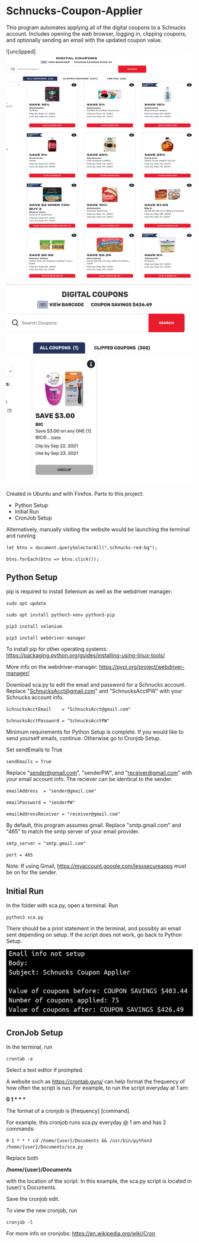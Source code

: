 # Schnucks-Coupon-Applier

  This program automates applying all of the digital coupons to a Schnucks account. Includes opening the web browser, logging in, clipping coupons, and optionally sending an email with the updated coupon value.
  
  ![unclipped]<img src="https://github.com/SrgElephant/Schnucks-Coupon-Applier/blob/main/images/unclipped.png" width="900" height="600">
  
  ![clipped](https://github.com/SrgElephant/Schnucks-Coupon-Applier/blob/main/images/clipped.png)
  
  Created in Ubuntu and with Firefox. Parts to this project:
  
* Python Setup
* Initial Run
* CronJob Setup
  
Alternatively, manually visiting the website would be launching the terminal and running
  
  `let btns = document.querySelectorAll(".schnucks-red-bg");`
  
   `btns.forEach(btns => btns.click());`
  
## Python Setup
  
  pip is required to install Selenium as well as the webdriver manager:
  
  `sudo apt update`
  
  `sudo apt install python3-venv python3-pip`
  
  `pip3 install selenium`
  
  `pip3 install webdriver-manager`
  
  To install pip for other operating systems:
  https://packaging.python.org/guides/installing-using-linux-tools/
  
  More info on the webdriver-manager:
  https://pypi.org/project/webdriver-manager/
  
  Download sca.py to edit the email and password for a Schnucks account. Replace "SchnucksAcct@gmail.com" and "SchnucksAcctPW" with your Schnucks account info.
  
  `SchnucksAcctEmail    = "SchnucksAcct@gmail.com"`
  
  `SchnucksAcctPassword = "SchnucksAcctPW"`
   
   Minimum requirements for Python Setup is complete.
   If you would like to send yourself emails, continue. Otherwise go to Cronjob Setup.
   
   Set sendEmails to True
   
   `sendEmails = True`
   
   Replace "sender@gmail.com", "senderPW", and "receiver@gmail.com" with your email account info. The reciever can be identical to the sender.
   
   `emailAddress  = "sender@gmail.com"`
   
   `emailPassword = "senderPW"`
   
   `emailAddressReceiver = "receiver@gmail.com"`
   
   By default, this program assumes gmail. Replace "smtp.gmail.com" and "465" to match the smtp server of your email provider.
   
   `smtp_server = "smtp.gmail.com"`
   
   `port = 465`
   
   Note: If using Gmail, https://myaccount.google.com/lesssecureapps must be on for the sender.
   
## Initial Run
  
  In the folder with sca.py, open a terminal. Run
  
  `python3 sca.py`
  
  There should be a print statement in the terminal, and possibly an email sent depending on setup. If the script does not work, go back to Python Setup.
  
  ![output](https://github.com/SrgElephant/Schnucks-Coupon-Applier/blob/main/images/output.png)
  
## CronJob Setup
  
  In the terminal, run
  
  `crontab -e`
  
  Select a text editor if prompted.
  
  A website such as https://crontab.guru/ can help format the frequency of how often the script is run. For example, to run the script everyday at 1 am:
  
  __0 1 * * *__
  
  The format of a cronjob is [frequency] [command].
  
  For example, this cronjob runs sca.py everyday @ 1 am and has 2 commands:
  
  `0 1 * * * cd /home/{user}/Documents && /usr/bin/python3 /home/{user}/Documents/sca.py`
  
  Replace both
  
  __/home/{user}/Documents__
  
  with the location of the script. In this example, the sca.py script is located in {user}'s Documents.
  
  Save the cronjob edit.
  
  To view the new cronjob, run
  
  `cronjob -l`
  
  For more info on cronjobs: https://en.wikipedia.org/wiki/Cron
